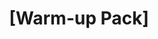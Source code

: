 ---
title: "[Warm-up Pack]"
layout: revealjs-vocabulary
category: warm-up
script: 
- young
- old
- tall
- short
- happy
- sad
- fat
- thin
- rich
- poor
- strong
- weak
- single
- married
- handsome
- ugly
- pretty
- blond
- brunette
- healthy
- sick
- fine
- not well
script2: 
- always
- never
- almost always
- almost never
- sometimes
- usually
- generally
script3:
- here
- there
- over there
- at home
- in my house
- at school
- near
- far
- near here
- far from here
script4:
- alone
- by myself
- with my (sister)
- with a friend
- with a friend of mine
- with a group
- with classmates
- with co-workers
script5:
- visit
- want
- watch
- work
- travel
- study
- live
- finish
- need
- help
- play
- clean
- cook
- miss
- rest
- stay
- like
- enjoy
script6:
- eat
- buy
- come
- drive
- find
- give
- get
- have
- know
- leave
- lose
- pay
- read
- say
- teach
- think
- go
script7:
- ate
- bought
- came
- drove
- found
- gave
- got
- had
- knew
- left
- lost
- paid
- read
- said
- taught
- thought
- went
script8:
- Hey!
- Hi!
- Hey there!
- Hi there!
- Hi everyone!
- How are you?
- Hi, how are you?
- How is it going?
- Good morning!
- Good afternoon!
- Good evening!
- Good night!
- Nice to meet you!
- Nice to meet you too!
script9:
- Hi, my name is ___.
- It was nice meeting you!
- I would like to introduce myself, my name is ___.
- It's such a pleasure to meet you.
- Let me introduce you to ___.
- Long time no see!
- Good to see you.
- What's new?
- What's up?
- Not much.
script10:
- Who
- Where
- When
- Why
- What
- Which
- How
- How much
- How many
- How often
- How far
---